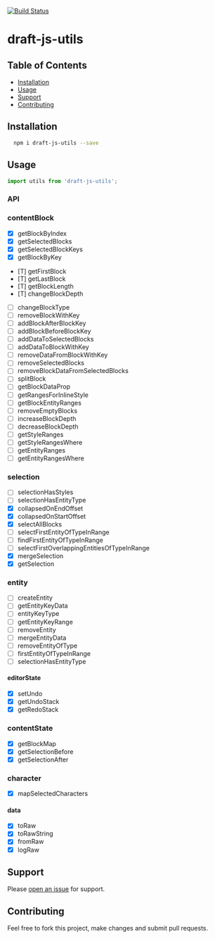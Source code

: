 [![Build Status](https://travis-ci.org/webdeveloperpr/draft-js-raw-utils.svg?branch=master)](https://travis-ci.org/webdeveloperpr/draft-js-utils)
# draft-js-utils

## Table of Contents

- [Installation](#installation)
- [Usage](#usage)
- [Support](#support)
- [Contributing](#contributing)

## Installation

```sh
  npm i draft-js-utils --save
```

## Usage

```javascript
import utils from 'draft-js-utils';
```

### API

### contentBlock
- [x] getBlockByIndex
- [x] getSelectedBlocks
- [x] getSelectedBlockKeys
- [x] getBlockByKey
- [T] getFirstBlock 
- [T] getLastBlock
- [T] getBlockLength
- [T] changeBlockDepth
- [ ] changeBlockType
- [ ] removeBlockWithKey
- [ ] addBlockAfterBlockKey
- [ ] addBlockBeforeBlockKey
- [ ] addDataToSelectedBlocks
- [ ] addDataToBlockWithKey
- [ ] removeDataFromBlockWithKey
- [ ] removeSelectedBlocks
- [ ] removeBlockDataFromSelectedBlocks
- [ ] splitBlock
- [ ] getBlockDataProp
- [ ] getRangesForInlineStyle
- [ ] getBlockEntityRanges
- [ ] removeEmptyBlocks
- [ ] increaseBlockDepth
- [ ] decreaseBlockDepth
- [ ] getStyleRanges
- [ ] getStyleRangesWhere
- [ ] getEntityRanges
- [ ] getEntityRangesWhere

### selection
- [ ] selectionHasStyles
- [ ] selectionHasEntityType
- [x] collapsedOnEndOffset
- [x] collapsedOnStartOffset
- [x] selectAllBlocks
- [ ] selectFirstEntityOfTypeInRange
- [ ] findFirstEntityOfTypeInRange
- [ ] selectFirstOverlappingEntitiesOfTypeInRange
- [x] mergeSelection
- [x] getSelection

### entity
- [ ] createEntity
- [ ] getEntityKeyData
- [ ] entityKeyType
- [ ] getEntityKeyRange
- [ ] removeEntity
- [ ] mergeEntityData
- [ ] removeEntityOfType
- [ ] firstEntityOfTypeInRange
- [ ] selectionHasEntityType

#### editorState
- [x] setUndo
- [x] getUndoStack
- [x] getRedoStack

### contentState
- [x] getBlockMap
- [x] getSelectionBefore
- [x] getSelectionAfter 

### character
- [x] mapSelectedCharacters

#### data
- [x] toRaw
- [x] toRawString
- [x] fromRaw
- [x] logRaw

## Support

Please [open an issue](https://github.com/webdeveloperpr/draft-js-utils/issues) for support.

## Contributing

Feel free to fork this project, make changes and submit pull requests.

